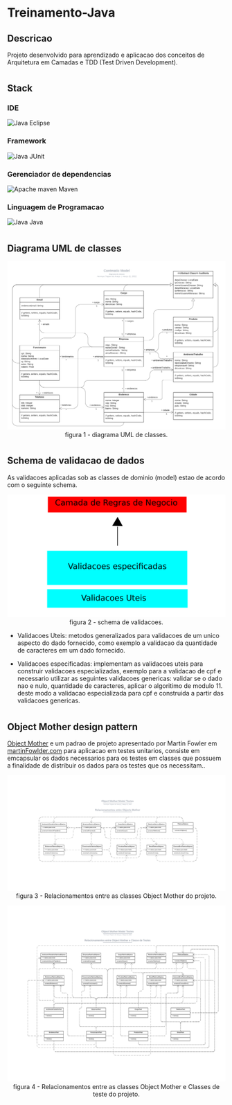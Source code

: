 # Treinamento-Java

## Descricao
Projeto desenvolvido para aprendizado e aplicacao dos conceitos de Arquitetura em Camadas e TDD (Test Driven Development).

#
## Stack

### IDE
<img alt="Java" src="https://cdn.icon-icons.com/icons2/1381/PNG/512/eclipse_94656.png" height="20" wight="20"/> Eclipse

### Framework
<img alt="Java" src="https://avatars.githubusercontent.com/u/874086?s=200&v=4" height="20" wight="20"/> JUnit

### Gerenciador de dependencias
<img alt="Apache maven" src="https://cdn.icon-icons.com/icons2/2107/PNG/512/file_type_maven_icon_130397.png" height="20" wight="20"/> Maven

### Linguagem de Programacao
<img alt="Java" src="https://cdn.jsdelivr.net/gh/devicons/devicon/icons/java/java-original.svg" height="20" wight="20"/> Java

#
## Diagrama UML de classes

<p align="center">
    <img src="imgs/Cont Model UML diagram.png"><br>
    figura 1 - diagrama UML de classes.
</p>

#
## Schema de validacao de dados
As validacoes aplicadas sob as classes de dominio (model) estao de acordo com o seguinte schema.

<p align="center">
    <img src="imgs/regras-validacao.png"><br>
    figura 2 - schema de validacoes.
</p>

- Validacoes Uteis: metodos generalizados para validacoes de um unico aspecto do dado fornecido, como exemplo a validacao da quantidade de caracteres em um dado fornecido.

- Validacoes especificadas: implementam as validacoes uteis para construir validacoes especializadas, exemplo para a validacao de cpf e necessario utilizar as seguintes validacoes genericas: validar se o dado nao e nulo, quantidade de caracteres, aplicar o algoritimo de modulo 11. deste modo a validacao especializada para cpf e construida a partir das validacoes genericas.

#
## Object Mother design pattern

[Object Mother](https://martinfowler.com/bliki/ObjectMother.html) e um padrao de projeto apresentado por Martin Fowler em [martinFowlder.com](https://martinfowler.com/) para aplicacao em testes unitarios, consiste em emcapsular os dados necessarios para os testes em classes que possuem a finalidade de distribuir os dados para os testes que os necessitam..

<p align="center">
    <img src="imgs/Contmatic Object Mother Relation Model Testes UML class.png"><br>
    figura 3 - Relacionamentos entre as classes Object Mother do projeto.
</p>

<p align="center">
    <img src="imgs/Contmatic Object Mother e classes de Testes Model Testes UML class.png"><br>
    figura 4 - Relacionamentos entre as classes Object Mother e Classes de teste do projeto.
</p>












